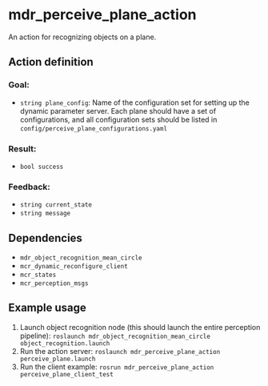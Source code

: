 # mdr_perceive_plane_action

An action for recognizing objects on a plane.

## Action definition

### Goal:

* ``string plane_config``: Name of the configuration set for setting up the dynamic parameter
server. Each plane should have a set of configurations, and all configuration sets
should be listed in ``config/perceive_plane_configurations.yaml``

### Result:

* ``bool success``

### Feedback:

* ``string current_state``
* ``string message``

## Dependencies

* ``mdr_object_recognition_mean_circle``
* ``mcr_dynamic_reconfigure_client``
* ``mcr_states``
* ``mcr_perception_msgs``

## Example usage

1. Launch object recognition node (this should launch the entire perception pipeline): ``roslaunch mdr_object_recognition_mean_circle object_recognition.launch``
2. Run the action server: ``roslaunch mdr_perceive_plane_action perceive_plane.launch``
3. Run the client example: ``rosrun mdr_perceive_plane_action perceive_plane_client_test``
